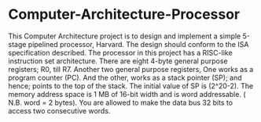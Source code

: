 # Computer-Architecture-Processor
 This Computer Architecture project is to design and implement a simple 5-stage pipelined processor, Harvard. The design should conform to the ISA specification described. The processor in this project has a RISC-like instruction set architecture. There are eight 4-byte general purpose registers; R0, till R7. Another two general purpose registers, One works as a program counter (PC). And the other, works as a stack pointer (SP); and hence; points to the top of the stack. The initial value of SP is (2^20-2). The memory address space is 1 MB of 16-bit width and is word addressable. ( N.B. word = 2 bytes). You are allowed to make the data bus 32 bits to access two consecutive words.

